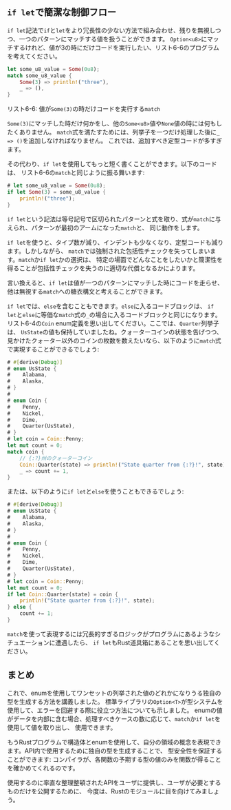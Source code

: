 <!--
## Concise Control Flow with `if let`
-->

## `if let`で簡潔な制御フロー

<!--
The `if let` syntax lets you combine `if` and `let` into a less verbose way to
handle values that match one pattern while ignoring the rest. Consider the
program in Listing 6-6 that matches on an `Option<u8>` value but only wants to
execute code if the value is 3.
-->

`if let`記法で`if`と`let`をより冗長性の少ない方法で組み合わせ、残りを無視しつつ、一つのパターンにマッチする値を扱うことができます。
`Option<u8>`にマッチするけれど、値が3の時にだけコードを実行したい、リスト6-6のプログラムを考えてください。

```rust
let some_u8_value = Some(0u8);
match some_u8_value {
    Some(3) => println!("three"),
    _ => (),
}
```

<!--
<span class="caption">Listing 6-6: A `match` that only cares about executing
code when the value is `Some(3)`</span>
-->

<span class="caption">リスト6-6: 値が`Some(3)`の時だけコードを実行する`match`</span>

<!--
We want to do something with the `Some(3)` match but do nothing with any other
`Some<u8>` value or the `None` value. To satisfy the `match` expression, we
have to add `_ => ()` after processing just one variant, which is a lot of
boilerplate code to add.
-->

`Some(3)`にマッチした時だけ何かをし、他の`Some<u8>`値や`None`値の時には何もしたくありません。
`match`式を満たすためには、列挙子を一つだけ処理した後に`_ => ()`を追加しなければなりません。
これでは、追加すべき定型コードが多すぎます。

<!--
Instead, we could write this in a shorter way using `if let`. The following
code behaves the same as the `match` in Listing 6-6:
-->

その代わり、`if let`を使用してもっと短く書くことができます。以下のコードは、
リスト6-6の`match`と同じように振る舞います:

```rust
# let some_u8_value = Some(0u8);
if let Some(3) = some_u8_value {
    println!("three");
}
```

<!--
The syntax `if let` takes a pattern and an expression separated by an equal
sign. It works the same way as a `match`, where the expression is given to the
`match` and the pattern is its first arm.
-->

`if let`という記法は等号記号で区切られたパターンと式を取り、式が`match`に与えられ、パターンが最初のアームになった`match`と、
同じ動作をします。

<!--
Using `if let` means less typing, less indentation, and less boilerplate code.
However, you lose the exhaustive checking that `match` enforces. Choosing
between `match` and `if let` depends on what you’re doing in your particular
situation and whether gaining conciseness is an appropriate trade-off for
losing exhaustive checking.
-->

`if let`を使うと、タイプ数が減り、インデントも少なくなり、定型コードも減ります。しかしながら、
`match`では強制された包括性チェックを失ってしまいます。`match`か`if let`かの選択は、
特定の場面でどんなことをしたいかと簡潔性を得ることが包括性チェックを失うのに適切な代償となるかによります。

<!--
In other words, you can think of `if let` as syntax sugar for a `match` that
runs code when the value matches one pattern and then ignores all other values.
-->

言い換えると、`if let`は値が一つのパターンにマッチした時にコードを走らせ、
他は無視する`match`への糖衣構文と考えることができます。

<!--
We can include an `else` with an `if let`. The block of code that goes with the
`else` is the same as the block of code that would go with the `_` case in the
`match` expression that is equivalent to the `if let` and `else`. Recall the
`Coin` enum definition in Listing 6-4, where the `Quarter` variant also held a
`UsState` value. If we wanted to count all non-quarter coins we see while also
announcing the state of the quarters, we could do that with a `match`
expression like this:
-->

`if let`では、`else`を含むこともできます。`else`に入るコードブロックは、
`if let`と`else`に等価な`match`式の`_`の場合に入るコードブロックと同じになります。
リスト6-4の`Coin` enum定義を思い出してください。ここでは、`Quarter`列挙子は、
`UsState`の値も保持していましたね。クォーターコインの状態を告げつつ、
見かけたクォーター以外のコインの枚数を数えたいなら、以下のように`match`式で実現することができるでしょう:

```rust
# #[derive(Debug)]
# enum UsState {
#    Alabama,
#    Alaska,
# }
#
# enum Coin {
#    Penny,
#    Nickel,
#    Dime,
#    Quarter(UsState),
# }
# let coin = Coin::Penny;
let mut count = 0;
match coin {
    // {:?}州のクォーターコイン
    Coin::Quarter(state) => println!("State quarter from {:?}!", state),
    _ => count += 1,
}
```

<!--
Or we could use an `if let` and `else` expression like this:
-->

または、以下のように`if let`と`else`を使うこともできるでしょう:

```rust
# #[derive(Debug)]
# enum UsState {
#    Alabama,
#    Alaska,
# }
#
# enum Coin {
#    Penny,
#    Nickel,
#    Dime,
#    Quarter(UsState),
# }
# let coin = Coin::Penny;
let mut count = 0;
if let Coin::Quarter(state) = coin {
    println!("State quarter from {:?}!", state);
} else {
    count += 1;
}
```

<!--
If you have a situation in which your program has logic that is too verbose to
express using a `match`, remember that `if let` is in your Rust toolbox as well.
-->

`match`を使って表現するには冗長的すぎるロジックがプログラムにあるようなシチュエーションに遭遇したら、
`if let`もRust道具箱にあることを思い出してください。

<!--
## Summary
-->

## まとめ

<!--
We’ve now covered how to use enums to create custom types that can be one of a
set of enumerated values. We’ve shown how the standard library’s `Option<T>`
type helps you use the type system to prevent errors. When enum values have
data inside them, you can use `match` or `if let` to extract and use those
values, depending on how many cases you need to handle.
-->

これで、enumを使用してワンセットの列挙された値のどれかになりうる独自の型を生成する方法を講義しました。
標準ライブラリの`Option<T>`が型システムを使用して、エラーを回避する際に役立つ方法についても示しました。
enumの値がデータを内部に含む場合、処理すべきケースの数に応じて、`match`か`if let`を使用して値を取り出し、
使用できます。

<!--
Your Rust programs can now express concepts in your domain using structs and
enums. Creating custom types to use in your API ensures type safety: the
compiler will make certain your functions get only values of the type each
function expects.
-->

もうRustプログラムで構造体とenumを使用して、自分の領域の概念を表現できます。API内で使用するために独自の型を生成することで、
型安全性を保証することができます: コンパイラが、各関数の予期する型の値のみを関数が得ることを確かめてくれるのです。

<!--
In order to provide a well-organized API to your users that is straightforward
to use and only exposes exactly what your users will need, let’s now turn to
Rust’s modules.
-->

使用するのに率直な整理整頓されたAPIをユーザに提供し、ユーザが必要とするものだけを公開するために、
今度は、Rustのモジュールに目を向けてみましょう。
